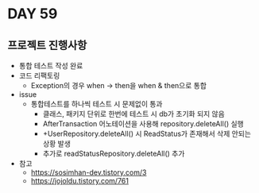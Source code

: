 # DAY 59

## 프로젝트 진행사항
- 통합 테스트 작성 완료
- 코드 리팩토링
  - Exception의 경우 when -> then을 when & then으로 통합
- issue
  - 통합테스트를 하나씩 테스트 시 문제없이 통과
    - 클래스, 패키지 단위로 한번에 테스트 시 db가 초기화 되지 않음
    - AfterTransaction 어노테이션을 사용해 repository.deleteAll() 실행
    - +UserRepository.deleteAll() 시 ReadStatus가 존재해서 삭제 안되는 상황 발생
    - 추가로 readStatusRepository.deleteAll() 추가
- 참고
  - https://sosimhan-dev.tistory.com/3
  - https://jojoldu.tistory.com/761
